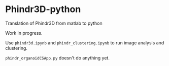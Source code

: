 # Phindr3D-python
Translation of Phindr3D from matlab to python

Work in progress.

Use `phindr3d.ipynb` and `phindr_clustering.ipynb` to run image analysis and clustering. 

`phindr_organoidCSApp.py` doesn't do anything yet.
